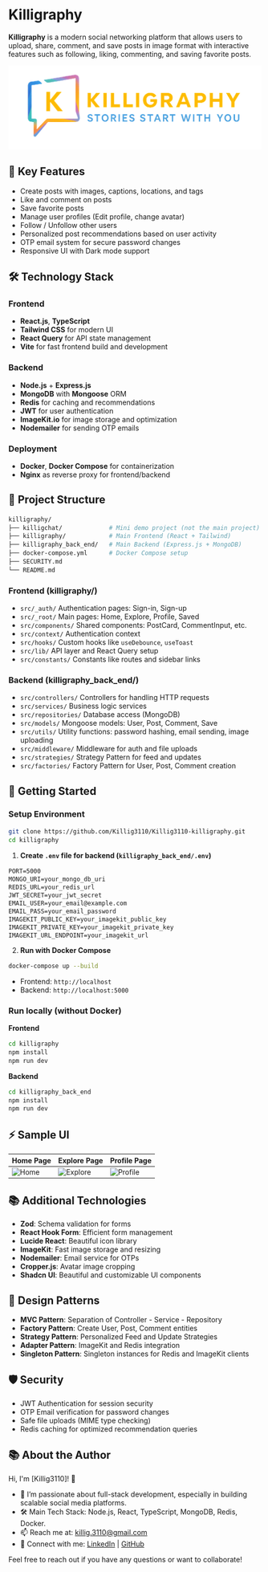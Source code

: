 
# Killigraphy

**Killigraphy** is a modern social networking platform that allows users to upload, share, comment, and save posts in image format with interactive features such as following, liking, commenting, and saving favorite posts.

![Killigraphy Logo](/killigraphy/public/assets/images/lo_go_remove_bg.png)

## 🌟 Key Features

- Create posts with images, captions, locations, and tags
- Like and comment on posts
- Save favorite posts
- Manage user profiles (Edit profile, change avatar)
- Follow / Unfollow other users
- Personalized post recommendations based on user activity
- OTP email system for secure password changes
- Responsive UI with Dark mode support

## 🛠️ Technology Stack

### Frontend

- **React.js**, **TypeScript**
- **Tailwind CSS** for modern UI
- **React Query** for API state management
- **Vite** for fast frontend build and development

### Backend

- **Node.js** + **Express.js**
- **MongoDB** with **Mongoose** ORM
- **Redis** for caching and recommendations
- **JWT** for user authentication
- **ImageKit.io** for image storage and optimization
- **Nodemailer** for sending OTP emails

### Deployment

- **Docker**, **Docker Compose** for containerization
- **Nginx** as reverse proxy for frontend/backend

## 📁 Project Structure

```bash
killigraphy/
├── killigchat/             # Mini demo project (not the main project)
├── killigraphy/            # Main Frontend (React + Tailwind)
├── killigraphy_back_end/   # Main Backend (Express.js + MongoDB)
├── docker-compose.yml      # Docker Compose setup
├── SECURITY.md
└── README.md
```

### Frontend (killigraphy/)

- `src/_auth/` Authentication pages: Sign-in, Sign-up
- `src/_root/` Main pages: Home, Explore, Profile, Saved
- `src/components/` Shared components: PostCard, CommentInput, etc.
- `src/context/` Authentication context
- `src/hooks/` Custom hooks like `useDebounce`, `useToast`
- `src/lib/` API layer and React Query setup
- `src/constants/` Constants like routes and sidebar links

### Backend (killigraphy_back_end/)

- `src/controllers/` Controllers for handling HTTP requests
- `src/services/` Business logic services
- `src/repositories/` Database access (MongoDB)
- `src/models/` Mongoose models: User, Post, Comment, Save
- `src/utils/` Utility functions: password hashing, email sending, image uploading
- `src/middleware/` Middleware for auth and file uploads
- `src/strategies/` Strategy Pattern for feed and updates
- `src/factories/` Factory Pattern for User, Post, Comment creation

## 🚀 Getting Started

### Setup Environment

```bash
git clone https://github.com/Killig3110/Killig3110-killigraphy.git
cd killigraphy
```

1. **Create `.env` file for backend (`killigraphy_back_end/.env`)**

```env
PORT=5000
MONGO_URI=your_mongo_db_uri
REDIS_URL=your_redis_url
JWT_SECRET=your_jwt_secret
EMAIL_USER=your_email@example.com
EMAIL_PASS=your_email_password
IMAGEKIT_PUBLIC_KEY=your_imagekit_public_key
IMAGEKIT_PRIVATE_KEY=your_imagekit_private_key
IMAGEKIT_URL_ENDPOINT=your_imagekit_url
```

2. **Run with Docker Compose**

```bash
docker-compose up --build
```

- Frontend: `http://localhost`
- Backend: `http://localhost:5000`

### Run locally (without Docker)

**Frontend**

```bash
cd killigraphy
npm install
npm run dev
```

**Backend**

```bash
cd killigraphy_back_end
npm install
npm run dev
```

## ⚡ Sample UI

| Home Page        | Explore Page    | Profile Page     |
|------------------|-----------------|------------------|
| ![Home](https://github.com/user-attachments/assets/4ca25c63-e017-4cc9-88e2-bf1a269fe2eb) | ![Explore](https://github.com/user-attachments/assets/7066e663-66d5-476d-b561-69dec50a8f0f)| ![Profile](https://github.com/user-attachments/assets/17a05432-2e5c-44d0-9e63-a09b8077af64)|

## 📚 Additional Technologies

- **Zod**: Schema validation for forms
- **React Hook Form**: Efficient form management
- **Lucide React**: Beautiful icon library
- **ImageKit**: Fast image storage and resizing
- **Nodemailer**: Email service for OTPs
- **Cropper.js**: Avatar image cropping
- **Shadcn UI**: Beautiful and customizable UI components

## 🧩 Design Patterns

- **MVC Pattern**: Separation of Controller - Service - Repository
- **Factory Pattern**: Create User, Post, Comment entities
- **Strategy Pattern**: Personalized Feed and Update Strategies
- **Adapter Pattern**: ImageKit and Redis integration
- **Singleton Pattern**: Singleton instances for Redis and ImageKit clients

## 🛡️ Security

- JWT Authentication for session security
- OTP Email verification for password changes
- Safe file uploads (MIME type checking)
- Redis caching for optimized recommendation queries

## 📚 About the Author

Hi, I'm [Killig3110]! 👋

- 🌱 I’m passionate about full-stack development, especially in building scalable social media platforms.
- 🛠️ Main Tech Stack: Node.js, React, TypeScript, MongoDB, Redis, Docker.
- 📫 Reach me at: killig.3110@gmail.com
- 🔗 Connect with me: [LinkedIn](https://www.linkedin.com/in/killig3110/) | [GitHub](https://github.com/Killig3110)

Feel free to reach out if you have any questions or want to collaborate!
